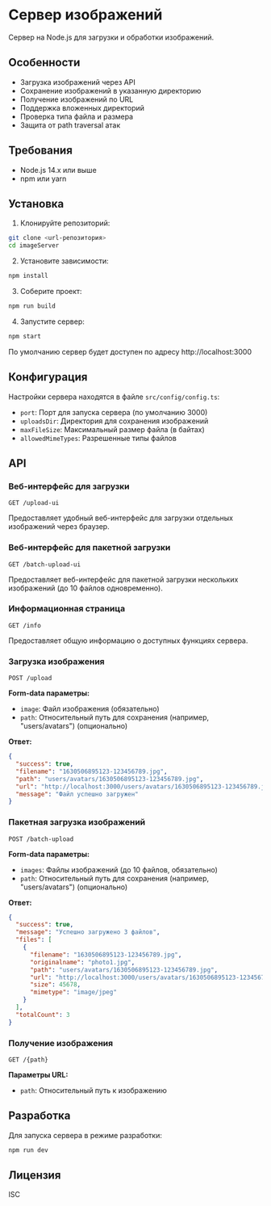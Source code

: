 # Сервер изображений

Сервер на Node.js для загрузки и обработки изображений.

## Особенности

- Загрузка изображений через API
- Сохранение изображений в указанную директорию
- Получение изображений по URL
- Поддержка вложенных директорий
- Проверка типа файла и размера
- Защита от path traversal атак

## Требования

- Node.js 14.x или выше
- npm или yarn

## Установка

1. Клонируйте репозиторий:
```bash
git clone <url-репозитория>
cd imageServer
```

2. Установите зависимости:
```bash
npm install
```

3. Соберите проект:
```bash
npm run build
```

4. Запустите сервер:
```bash
npm start
```

По умолчанию сервер будет доступен по адресу http://localhost:3000

## Конфигурация

Настройки сервера находятся в файле `src/config/config.ts`:

- `port`: Порт для запуска сервера (по умолчанию 3000)
- `uploadsDir`: Директория для сохранения изображений
- `maxFileSize`: Максимальный размер файла (в байтах)
- `allowedMimeTypes`: Разрешенные типы файлов

## API

### Веб-интерфейс для загрузки

```
GET /upload-ui
```

Предоставляет удобный веб-интерфейс для загрузки отдельных изображений через браузер.

### Веб-интерфейс для пакетной загрузки

```
GET /batch-upload-ui
```

Предоставляет веб-интерфейс для пакетной загрузки нескольких изображений (до 10 файлов одновременно).

### Информационная страница

```
GET /info
```

Предоставляет общую информацию о доступных функциях сервера.

### Загрузка изображения

```
POST /upload
```

**Form-data параметры:**
- `image`: Файл изображения (обязательно)
- `path`: Относительный путь для сохранения (например, "users/avatars") (опционально)

**Ответ:**
```json
{
  "success": true,
  "filename": "1630506895123-123456789.jpg",
  "path": "users/avatars/1630506895123-123456789.jpg",
  "url": "http://localhost:3000/users/avatars/1630506895123-123456789.jpg",
  "message": "Файл успешно загружен"
}
```

### Пакетная загрузка изображений

```
POST /batch-upload
```

**Form-data параметры:**
- `images`: Файлы изображений (до 10 файлов, обязательно)
- `path`: Относительный путь для сохранения (например, "users/avatars") (опционально)

**Ответ:**
```json
{
  "success": true,
  "message": "Успешно загружено 3 файлов",
  "files": [
    {
      "filename": "1630506895123-123456789.jpg",
      "originalname": "photo1.jpg",
      "path": "users/avatars/1630506895123-123456789.jpg",
      "url": "http://localhost:3000/users/avatars/1630506895123-123456789.jpg",
      "size": 45678,
      "mimetype": "image/jpeg"
    }
  ],
  "totalCount": 3
}
```

### Получение изображения

```
GET /{path}
```

**Параметры URL:**
- `path`: Относительный путь к изображению

## Разработка

Для запуска сервера в режиме разработки:

```bash
npm run dev
```

## Лицензия

ISC
